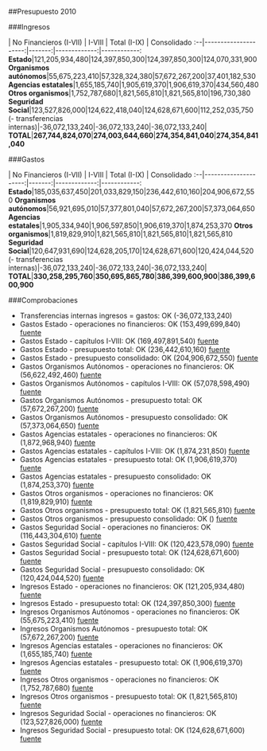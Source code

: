 ##Presupuesto 2010

###Ingresos

 | No Financieros (I-VII) | I-VIII | Total (I-IX) | Consolidado
:--|---------------------:|-------:|-------------:|------------:
**Estado**|121,205,934,480|124,397,850,300|124,397,850,300|124,070,331,900
**Organismos autónomos**|55,675,223,410|57,328,324,380|57,672,267,200|37,401,182,530
**Agencias estatales**|1,655,185,740|1,905,619,370|1,906,619,370|434,560,480
**Otros organismos**|1,752,787,680|1,821,565,810|1,821,565,810|196,730,380
**Seguridad Social**|123,527,826,000|124,622,418,040|124,628,671,600|112,252,035,750
(- transferencias internas)|-36,072,133,240|-36,072,133,240|-36,072,133,240|
**TOTAL**|**267,744,824,070**|**274,003,644,660**|**274,354,841,040**|**274,354,841,040**

###Gastos

 | No Financieros (I-VII) | I-VIII | Total (I-IX) | Consolidado
:--|---------------------:|-------:|-------------:|------------:
**Estado**|185,035,637,450|201,033,829,150|236,442,610,160|204,906,672,550
**Organismos autónomos**|56,921,695,010|57,377,801,040|57,672,267,200|57,373,064,650
**Agencias estatales**|1,905,334,940|1,906,597,850|1,906,619,370|1,874,253,370
**Otros organismos**|1,819,829,910|1,821,565,810|1,821,565,810|1,821,565,810
**Seguridad Social**|120,647,931,690|124,628,205,170|124,628,671,600|120,424,044,520
(- transferencias internas)|-36,072,133,240|-36,072,133,240|-36,072,133,240|
**TOTAL**|**330,258,295,760**|**350,695,865,780**|**386,399,600,900**|**386,399,600,900**

###Comprobaciones

 * Transferencias internas ingresos = gastos: OK (-36,072,133,240)
 * Gastos Estado - operaciones no financieros: OK (153,499,699,840)   [fuente](http://www.sepg.pap.minhap.gob.es/Presup/PGE2010Ley/MaestroDocumentos/PGE-ROM/doc/HTM/N_10_E_R_6_2_801_1_3.HTM)
 * Gastos Estado - capítulos I-VIII: OK (169,497,891,540)   [fuente](http://www.sepg.pap.minhap.gob.es/Presup/PGE2010Ley/MaestroDocumentos/PGE-ROM/doc/HTM/N_10_E_R_6_2_801_1_3.HTM)
 * Gastos Estado - presupuesto total: OK (236,442,610,160)   [fuente](http://www.sepg.pap.minhap.gob.es/Presup/PGE2010Ley/MaestroDocumentos/PGE-ROM/doc/HTM/N_10_E_R_6_2_801_1_3.HTM)
 * Gastos Estado - presupuesto consolidado: OK (204,906,672,550)   [fuente](http://www.sepg.pap.minhap.gob.es/Presup/PGE2010Ley/MaestroDocumentos/PGE-ROM/doc/HTM/N_10_E_R_6_2_801_1_3.HTM)
 * Gastos Organismos Autónomos - operaciones no financieros: OK (56,622,492,460)   [fuente](http://www.sepg.pap.minhap.gob.es/Presup/PGE2010Ley/MaestroDocumentos/PGE-ROM/doc/HTM/N_10_E_R_6_2_802_1_3.HTM)
 * Gastos Organismos Autónomos - capítulos I-VIII: OK (57,078,598,490)   [fuente](http://www.sepg.pap.minhap.gob.es/Presup/PGE2010Ley/MaestroDocumentos/PGE-ROM/doc/HTM/N_10_E_R_6_2_802_1_3.HTM)
 * Gastos Organismos Autónomos - presupuesto total: OK (57,672,267,200)   [fuente](http://www.sepg.pap.minhap.gob.es/Presup/PGE2010Ley/MaestroDocumentos/PGE-ROM/doc/HTM/N_10_E_R_6_2_802_1_3.HTM)
 * Gastos Organismos Autónomos - presupuesto consolidado: OK (57,373,064,650)   [fuente](http://www.sepg.pap.minhap.gob.es/Presup/PGE2010Ley/MaestroDocumentos/PGE-ROM/doc/HTM/N_10_E_R_6_2_802_1_3.HTM)
 * Gastos Agencias estatales - operaciones no financieros: OK (1,872,968,940)   [fuente](http://www.sepg.pap.minhap.gob.es/Presup/PGE2010Ley/MaestroDocumentos/PGE-ROM/doc/HTM/N_10_E_R_6_2_803_1_3.HTM)
 * Gastos Agencias estatales - capítulos I-VIII: OK (1,874,231,850)   [fuente](http://www.sepg.pap.minhap.gob.es/Presup/PGE2010Ley/MaestroDocumentos/PGE-ROM/doc/HTM/N_10_E_R_6_2_803_1_3.HTM)
 * Gastos Agencias estatales - presupuesto total: OK (1,906,619,370)   [fuente](http://www.sepg.pap.minhap.gob.es/Presup/PGE2010Ley/MaestroDocumentos/PGE-ROM/doc/HTM/N_10_E_R_6_2_803_1_3.HTM)
 * Gastos Agencias estatales - presupuesto consolidado: OK (1,874,253,370)   [fuente](http://www.sepg.pap.minhap.gob.es/Presup/PGE2010Ley/MaestroDocumentos/PGE-ROM/doc/HTM/N_10_E_R_6_2_803_1_3.HTM)
 * Gastos Otros organismos - operaciones no financieros: OK (1,819,829,910)   [fuente](http://www.sepg.pap.minhap.gob.es/Presup/PGE2010Ley/MaestroDocumentos/PGE-ROM/doc/HTM/N_10_E_R_6_2_804_1_3.HTM)
 * Gastos Otros organismos - presupuesto total: OK (1,821,565,810)   [fuente](http://www.sepg.pap.minhap.gob.es/Presup/PGE2010Ley/MaestroDocumentos/PGE-ROM/doc/HTM/N_10_E_R_6_2_804_1_3.HTM)
 * Gastos Otros organismos - presupuesto consolidado: OK ()   [fuente](http://www.sepg.pap.minhap.gob.es/Presup/PGE2010Ley/MaestroDocumentos/PGE-ROM/doc/HTM/N_10_E_R_6_2_804_1_3.HTM)
 * Gastos Seguridad Social - operaciones no financieros: OK (116,443,304,610)   [fuente](http://www.sepg.pap.minhap.gob.es/Presup/PGE2010Ley/MaestroDocumentos/PGE-ROM/doc/HTM/N_10_E_R_6_2_805_1_3.HTM)
 * Gastos Seguridad Social - capítulos I-VIII: OK (120,423,578,090)   [fuente](http://www.sepg.pap.minhap.gob.es/Presup/PGE2010Ley/MaestroDocumentos/PGE-ROM/doc/HTM/N_10_E_R_6_2_805_1_3.HTM)
 * Gastos Seguridad Social - presupuesto total: OK (124,628,671,600)   [fuente](http://www.sepg.pap.minhap.gob.es/Presup/PGE2010Ley/MaestroDocumentos/PGE-ROM/doc/HTM/N_10_E_R_6_2_805_1_3.HTM)
 * Gastos Seguridad Social - presupuesto consolidado: OK (120,424,044,520)   [fuente](http://www.sepg.pap.minhap.gob.es/Presup/PGE2010Ley/MaestroDocumentos/PGE-ROM/doc/HTM/N_10_E_R_6_2_805_1_3.HTM)
 * Ingresos Estado - operaciones no financieros: OK (121,205,934,480)   [fuente](http://www.sepg.pap.minhap.gob.es/Presup/PGE2010Ley/MaestroDocumentos/PGE-ROM/doc/HTM/N_10_E_R_6_1_101_1_5_1.HTM)
 * Ingresos Estado - presupuesto total: OK (124,397,850,300)   [fuente](http://www.sepg.pap.minhap.gob.es/Presup/PGE2010Ley/MaestroDocumentos/PGE-ROM/doc/HTM/N_10_E_R_6_1_101_1_5_1.HTM)
 * Ingresos Organismos Autónomos - operaciones no financieros: OK (55,675,223,410)   [fuente](http://www.sepg.pap.minhap.gob.es/Presup/PGE2010Ley/MaestroDocumentos/PGE-ROM/doc/HTM/N_10_E_R_6_1_102_1_4_1.HTM)
 * Ingresos Organismos Autónomos - presupuesto total: OK (57,672,267,200)   [fuente](http://www.sepg.pap.minhap.gob.es/Presup/PGE2010Ley/MaestroDocumentos/PGE-ROM/doc/HTM/N_10_E_R_6_1_102_1_4_1.HTM)
 * Ingresos Agencias estatales - operaciones no financieros: OK (1,655,185,740)   [fuente](http://www.sepg.pap.minhap.gob.es/Presup/PGE2010Ley/MaestroDocumentos/PGE-ROM/doc/HTM/N_10_E_R_6_1_103_1_4_1.HTM)
 * Ingresos Agencias estatales - presupuesto total: OK (1,906,619,370)   [fuente](http://www.sepg.pap.minhap.gob.es/Presup/PGE2010Ley/MaestroDocumentos/PGE-ROM/doc/HTM/N_10_E_R_6_1_103_1_4_1.HTM)
 * Ingresos Otros organismos - operaciones no financieros: OK (1,752,787,680)   [fuente](http://www.sepg.pap.minhap.gob.es/Presup/PGE2010Ley/MaestroDocumentos/PGE-ROM/doc/HTM/N_10_E_R_6_1_104_1_4_1.HTM)
 * Ingresos Otros organismos - presupuesto total: OK (1,821,565,810)   [fuente](http://www.sepg.pap.minhap.gob.es/Presup/PGE2010Ley/MaestroDocumentos/PGE-ROM/doc/HTM/N_10_E_R_6_1_104_1_4_1.HTM)
 * Ingresos Seguridad Social - operaciones no financieros: OK (123,527,826,000)   [fuente](http://www.sepg.pap.minhap.gob.es/Presup/PGE2010Ley/MaestroDocumentos/PGE-ROM/doc/HTM/N_10_E_R_6_1_105_1_5_1.HTM)
 * Ingresos Seguridad Social - presupuesto total: OK (124,628,671,600)   [fuente](http://www.sepg.pap.minhap.gob.es/Presup/PGE2010Ley/MaestroDocumentos/PGE-ROM/doc/HTM/N_10_E_R_6_1_105_1_5_1.HTM)
